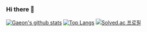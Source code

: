 ### Hi there 👋

  [![Gaeon's github stats](https://github-readme-stats.vercel.app/api?username=Gaeon)](https://github.com/anuraghazra/github-readme-stats)
  [![Top Langs](https://github-readme-stats.vercel.app/api/top-langs/?username=Gaeon)](https://github.com/anuraghazra/github-readme-stats)
  [![Solved.ac 프로필](http://mazassumnida.wtf/api/v2/generate_badge?boj=gaeon0413)](https://solved.ac/gaeon0413)


<!--
**Gaeon/Gaeon** is a ✨ _special_ ✨ repository because its `README.md` (this file) appears on your GitHub profile.

Here are some ideas to get you started:

- 🔭 I’m currently working on ...
- 🌱 I’m currently learning ...
- 👯 I’m looking to collaborate on ...
- 🤔 I’m looking for help with ...
- 💬 Ask me about ...
- 📫 How to reach me: ...
- 😄 Pronouns: ...
- ⚡ Fun fact: ...
-->

